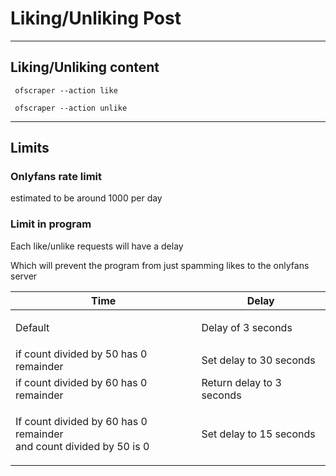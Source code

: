 # Liking/Unliking Post

***

## Liking/Unliking content

```
 ofscraper --action like
```

```
 ofscraper --action unlike
```



***

## Limits

### Onlyfans rate limit

estimated to be around 1000 per day

### Limit in program

Each like/unlike requests will have a delay&#x20;

Which will prevent the program from just spamming likes to the onlyfans server

| Time                                                                          | Delay                     |
| ----------------------------------------------------------------------------- | ------------------------- |
| <p>Default <br></p>                                                           | Delay of 3 seconds        |
| if count divided by 50 has 0 remainder                                        | Set delay to 30 seconds   |
| if count divided by 60 has 0 remainder                                        | Return delay to 3 seconds |
| <p>If count divided by 60 has 0 remainder<br>and count divided by 50 is 0</p> | Set delay to 15 seconds   |



